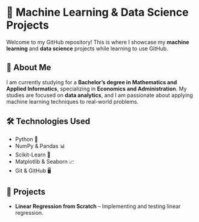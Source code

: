 # 🚀 Machine Learning & Data Science Projects

Welcome to my GitHub repository! This is where I showcase my **machine learning** and **data science** projects while learning to use GitHub.  

## 📌 About Me  
I am currently studying for a **Bachelor’s degree in Mathematics and Applied Informatics**, specializing in **Economics and Administration**. My studies are focused on **data analytics**, and I am passionate about applying machine learning techniques to real-world problems.  

## 🛠 Technologies Used  
- Python 🐍  
- NumPy & Pandas 📊  
- Scikit-Learn 🤖  
- Matplotlib & Seaborn 📈  
- Git & GitHub 🖥  

## 📂 Projects  
- **Linear Regression from Scratch** – Implementing and testing linear regression.  


